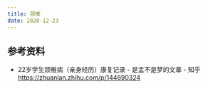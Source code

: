 ```yaml
---
title: 颈椎
date: 2020-12-23
---
```


## 参考资料

- 22岁学生颈椎病（亲身经历）康复记录 - 是孟不是梦的文章 - 知乎 https://zhuanlan.zhihu.com/p/144690324

